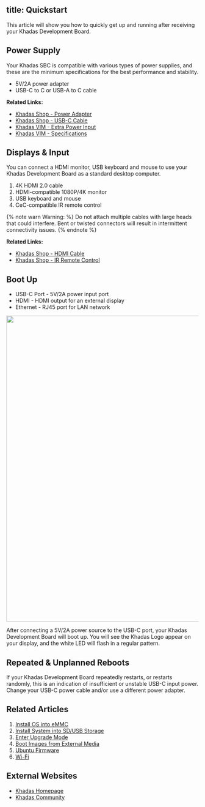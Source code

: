 title: Quickstart
---

This article will show you how to quickly get up and running after receiving your Khadas Development Board.

## Power Supply
Your Khadas SBC is compatible with various types of power supplies, and these are the minimum specifications for the best performance and stability.

* 5V/2A power adapter
* USB-C to C or USB-A to C cable

**Related Links:**
* [Khadas Shop - Power Adapter](https://www.khadas.com/product-page/power-adapter)
* [Khadas Shop - USB-C Cable](https://www.khadas.com/product-page/usb-c-cable)
* [Khadas VIM - Extra Power Input](/linux/vim2/ExtraPowerInput.html)
* [Khadas VIM - Specifications](https://www.khadas.com/vim2)

## Displays & Input
You can connect a HDMI monitor, USB keyboard and mouse to use your Khadas Development Board as a standard desktop computer.

1. 4K HDMI 2.0 cable
2. HDMI-compatible 1080P/4K monitor
3. USB keyboard and mouse
4. CeC-compatible IR remote control

{% note warn Warning: %}
Do not attach multiple cables with large heads that could interfere. Bent or twisted connectors will result in intermittent connectivity issues.
{% endnote %}

**Related Links:**
* [Khadas Shop - HDMI Cable](https://www.khadas.com/product-page/hdmi-cable)
* [Khadas Shop - IR Remote Control](https://www.khadas.com/product-page/ir-remote)

## Boot Up

* USB-C Port - 5V/2A power input port
* HDMI - HDMI output for an external display
* Ethernet - RJ45 port for LAN network

<img src="/linux/images/vim3/QuickConnect.jpg" width=800px>

After connecting a 5V/2A power source to the USB-C port, your Khadas Development Board will boot up. You will see the Khadas Logo appear on your display, and the white LED will flash in a regular pattern.

## Repeated & Unplanned Reboots
If your Khadas Development Board repeatedly restarts, or restarts randomly, this is an indication of insufficient or unstable USB-C input power. Change your USB-C power cable and/or use a different power adapter.

## Related Articles

1. [Install OS into eMMC](/linux/vim2/InstallOsIntoEmmc.html)
2. [Install System into SD/USB Storage](/linux/vim2/InstallOsIntoSdusb.html)
3. [Enter Upgrade Mode](/linux/vim2/BootIntoUpgradeMode.html)
4. [Boot Images from External Media](/linux/vim2/BootFromExtMedia.html)
5. [Ubuntu Firmware](/linux/firmware/Vim1UbuntuFirmware.html)
6. [Wi-Fi](/linux/vim2/Wifi.html)

## External Websites
* [Khadas Homepage](https://www.khadas.com)
* [Khadas Community](https://forum.khadas.com)
